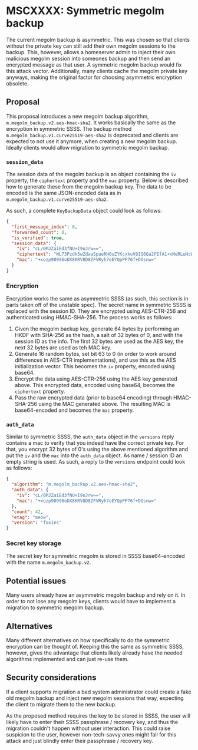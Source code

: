 # MSCXXXX: Symmetric megolm backup
The current megolm backup is asymmetric. This was chosen so that clients without the private key can
still add their own megolm sessions to the backup. This, however, allows a homeserver admin to inject
their own malicious megolm session into someones backup and then send an encrypted message as that user.
A symmetric megolm backup would fix this attack vector. Additionally, many clients cache the megolm
private key anyways, making the original factor for choosing asymmetric encryption obsolete.

## Proposal
This proposal introduces a new megolm backup algorithm, `m.megolm_backup.v2.aes-hmac-sha2`.
It works basically the same as the encryption in symmetric SSSS. The backup method `m.megolm_backup.v1.curve25519-aes-sha2`
is deprecated and clients are expected to not use it anymore, when creating a new megolm backup. Ideally
clients would allow migration to symmetric megolm backup.

### `session_data`
The session data of the megolm backup is an object containing the `iv` property, the `ciphertext`
property and the `mac` property. Below is described how to generate these from the megolm backup key.
The data to be encoded is the same JSON-encoded data as in `m.megolm_backup.v1.curve25519-aes-sha2`.

As such, a complete `KeyBackupData` object could look as follows:

```json
{
  "first_message_index": 0,
  "forwarded_count": 0,
  "is_verified": true,
  "session_data": {
    "iv": "cL/0MJZaiEd3fNU+I9oJrw==",
    "ciphertext": "WL73Pzdk5wZdaaSpaeRH0uZYKcxkuV8IS6Qa2FEfA1+vMeRLuHcWlXbMX0w=",
    "mac": "+xozp909S6oDX8KRV8D8ZFVRyh7eEYQpPP76f+DOsnw="
  }
}
```

### Encryption
Encryption works the same as asymmetric SSSS (as such, this section is in parts taken off of the unstable
spec). The secret name in symmetric SSSS is replaced with the session ID. They are encrypted using
AES-CTR-256 and authenticated using HMAC-SHA-256. The process works as follows:
1. Given the megolm backup key, generate 64 bytes by performing an HKDF with SHA-256 as the hash, a
   salt of 32 bytes of 0, and with the session ID as the info. The first 32 bytes are used as the AES
   key, the next 32 bytes are used as teh MAC key.
2. Generate 16 random bytes, set bit 63 to 0 (in order to work around differences in AES-CTR implementations),
   and use this as the AES initialization vector. This becomes the `iv` property, encoded using base64.
3. Encrypt the data using AES-CTR-256 using the AES key generated above. This encrypted data, encoded
   using base64, becomes the `ciphertext` property.
4. Pass the raw encrypted data (prior to base64 encoding) through HMAC-SHA-256 using the MAC generated
   above. The resulting MAC is base64-encoded and becomes the `mac` property.

### `auth_data`
Similar to symmetric SSSS, the `auth_data` object in the `versions` reply contains a mac to verify
that you indeed have the correct private key. For that, you encrypt 32 bytes of 0's using the above
mentioned algorithm and put the `iv` and the `mac` into the `auth_data` object. As name / session ID
an empty string is used. As such, a reply to the `versions` endpoint could look as follows:

```json
{
  "algorithm": "m.megolm_backup.v2.aes-hmac-sha2",
  "auth_data": {
    "iv": "cL/0MJZaiEd3fNU+I9oJrw==",
    "mac": "+xozp909S6oDX8KRV8D8ZFVRyh7eEYQpPP76f+DOsnw="
  },
  "count": 42,
  "etag": "meow",
  "version": "foxies"
}
```

### Secret key storage
The secret key for symmetric megolm is stored in SSSS base64-encoded with the name `m.megolm_backup.v2`.

## Potential issues
Many users already have an asymmetric megolm backup and rely on it. In order to not lose any megolm
keys, clients would have to implement a migration to symmetric megolm backup.

## Alternatives
Many different alternatives on how specifically to do the symmetric encryption can be thought of.
Keeping this the same as symmetric SSSS, however, gives the advantage that clients likely already
have the needed algorithms implemented and can just re-use them.

## Security considerations
If a client supports migration a bad system administrator could create a fake old megolm backup and
inject new megolm sessions that way, expecting the client to migrate them to the new backup.

As the proposed method requires the key to be stored in SSSS, the user will likely have to enter their
SSSS passphrase / recovery key, and thus the migration couldn't happen without user interaction. This
could raise suspicion to the user, however non-tech-savvy ones might fall for this attack and just
blindly enter their passphrase / recovery key.
